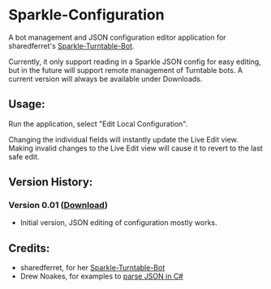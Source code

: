 ﻿Sparkle-Configuration
====================

A bot management and JSON configuration editor application for sharedferret's [Sparkle-Turntable-Bot](https://github.com/sharedferret/Sparkle-Turntable-Bot).

Currently, it only support reading in a Sparkle JSON config for easy editing, but in the future will support remote management of Turntable bots. A current version will always be available under Downloads.

Usage:
---------------------

Run the application, select "Edit Local Configuration".

Changing the individual fields will instantly update the Live Edit view. Making invalid changes to the Live Edit view will cause it to revert to the last safe edit.

Version History:
---------------------

### Version 0.01 ([Download](https://github.com/downloads/overlordnyaldee/Sparkle-Configuration/Sparkle-Configuration-v0.01.zip))
- Initial version, JSON editing of configuration mostly works.

Credits:
---------------------

- sharedferret, for her [Sparkle-Turntable-Bot](https://github.com/sharedferret/Sparkle-Turntable-Bot)
- Drew Noakes, for examples to [parse JSON in C#](http://stackoverflow.com/questions/3142495/deserialize-json-into-c-sharp-dynamic-object/3806407#3806407)
